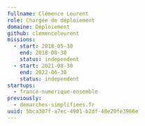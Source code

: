 ```yaml
---
fullname: Clémence Leurent
role: Chargée de déploiement
domaine: Déploiement
github: clemenceleurent
missions:
  - start: 2018-05-30
    end: 2018-08-30
    status: independent
  - start: 2021-08-30
    end: 2022-06-30
    status: independent
startups:
  - france-numerique-ensemble
previously:
  - demarches-simplifiees.fr
uuid: 5bca307f-a7ec-4901-b2df-48e20fe3966e
---
```

